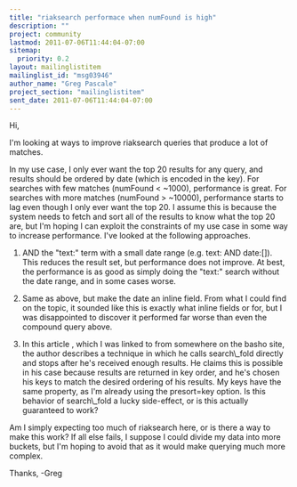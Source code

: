 ```yaml
---
title: "riaksearch performace when numFound is high"
description: ""
project: community
lastmod: 2011-07-06T11:44:04-07:00
sitemap:
  priority: 0.2
layout: mailinglistitem
mailinglist_id: "msg03946"
author_name: "Greg Pascale"
project_section: "mailinglistitem"
sent_date: 2011-07-06T11:44:04-07:00
---
```



Hi,

I'm looking at ways to improve riaksearch queries that produce a lot of
matches.

In my use case, I only ever want the top 20 results for any query, and
results should be ordered by date (which is encoded in the key). For
searches with few matches (numFound &lt; ~1000), performance is great. For
searches with more matches (numFound &gt; ~10000), performance starts to lag
even though I only ever want the top 20. I assume this is because the system
needs to fetch and sort all of the results to know what the top 20 are, but
I'm hoping I can exploit the constraints of my use case in some way to
increase performance. I've looked at the following approaches.

1) AND the "text:" term with a small date range (e.g. text: AND
date:[]). This reduces the result set, but performance
does not improve. At best, the performance is as good as simply doing the
"text:" search without the date range, and in some cases worse.

2) Same as above, but make the date an inline field. From what I could find
on the topic, it sounded like this is exactly what inline fields or for, but
I was disappointed to discover it performed far worse than even the compound
query above.

3) In this article ,
which I was linked to from somewhere on the basho site, the author describes
a technique in which he calls search\\_fold directly and stops after he's
received enough results. He claims this is possible in his case because
results are returned in key order, and he's chosen his keys to match the
desired ordering of his results. My keys have the same property, as I'm
already using the presort=key option. Is this behavior of search\\_fold a
lucky side-effect, or is this actually guaranteed to work?

Am I simply expecting too much of riaksearch here, or is there a way to make
this work? If all else fails, I suppose I could divide my data into more
buckets, but I'm hoping to avoid that as it would make querying much more
complex.

Thanks,
-Greg
